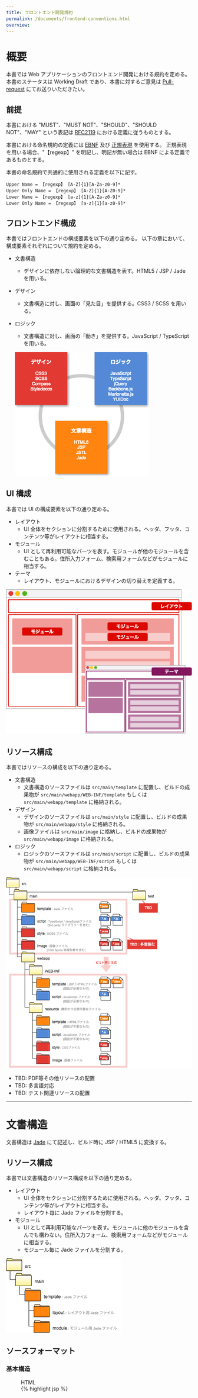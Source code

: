 ```yaml
---
title: フロントエンド開発規約
permalink: /documents/frontend-conventions.html
overview:
---
```


# 概要

本書では Web アプリケーションのフロントエンド開発における規約を定める。
本書のステータスは Working Draft であり、本書に対するご意見は [Pull-request](https://github.com/CODEYA/codeya.github.io/blob/master/documents/frontend-conventions.md) にてお送りいただきたい。

## 前提

本書における "MUST"、"MUST NOT"、"SHOULD"、"SHOULD NOT"、"MAY" という表記は [RFC2119](http://www.asahi-net.or.jp/~sd5a-ucd/rfc-j/rfc-2119j.html) における定義に従うものとする。

本書における命名規約の定義には [EBNF](http://ja.wikipedia.org/wiki/EBNF) 及び [正規表現](http://ja.wikipedia.org/wiki/%E6%AD%A3%E8%A6%8F%E8%A1%A8%E7%8F%BE) を使用する。
正規表現を用いる場合、"【regexp】" を明記し、明記が無い場合は EBNF による定義であるものとする。

本書の命名規約で共通的に使用される定義を以下に記す。

```ebnf
Upper Name = 【regexp】 [A-Z]{1}[A-Za-z0-9]*
Upper Only Name = 【regexp】 [A-Z]{1}[A-Z0-9]*
Lower Name = 【regexp】 [a-z]{1}[A-Za-z0-9]*
Lower Only Name = 【regexp】 [a-z]{1}[a-z0-9]*
```

## フロントエンド構成

本書ではフロントエンドの構成要素を以下の通り定める。
以下の章において、構成要素それぞれについて規約を定める。

* 文書構造
  * デザインに依存しない論理的な文書構造を表す。HTML5 / JSP / Jade を用いる。
* デザイン
  * 文書構造に対し、画面の「見た目」を提供する。CSS3 / SCSS を用いる。
* ロジック
  * 文書構造に対し、画面の「動き」を提供する。JavaScript / TypeScript を用いる。

  ![フロントエンド構成](./frontend-conventions/frontend-structure.png)

## UI 構成

本書では UI の構成要素を以下の通り定める。

* レイアウト
  * UI 全体をセクションに分割するために使用される。ヘッダ、フッタ、コンテンツ等がレイアウトに相当する。
* モジュール
  * UI として再利用可能なパーツを表す。モジュールが他のモジュールを含むこともある。住所入力フォーム、検索用フォームなどがモジュールに相当する。
* テーマ
  * レイアウト、モジュールにおけるデザインの切り替えを定義する。

![UI 構成要素](./frontend-conventions/ui-element.png)

## リソース構成

本書ではリソースの構成を以下の通り定める。

* 文書構造
  * 文書構造のソースファイルは `src/main/template` に配置し、ビルドの成果物が `src/main/webapp/WEB-INF/template` もしくは `src/main/webapp/template` に格納される。
* デザイン
  * デザインのソースファイルは `src/main/style` に配置し、ビルドの成果物が `src/main/webapp/style` に格納される。
  * 画像ファイルは `src/main/image` に格納し、ビルドの成果物が `src/main/webapp/image` に格納される。
* ロジック
  * ロジックのソースファイルは `src/main/script` に配置し、ビルドの成果物が `src/main/webapp/WEB-INF/script` もしくは `src/main/webapp/script` に格納される。

![リソース構成](./frontend-conventions/frontend-directory-structure.png)

* TBD: PDF等その他リソースの配置
* TBD: 多言語対応
* TBD: テスト関連リソースの配置

-------------------------------------------------------------------------
# 文書構造

文書構造は [Jade](http://jade-lang.com/) にて記述し、ビルド時に JSP / HTML5 に変換する。

## リソース構成

本書では文書構造のリソース構成を以下の通り定める。

* レイアウト
  * UI 全体をセクションに分割するために使用される。ヘッダ、フッタ、コンテンツ等がレイアウトに相当する。
  * レイアウト毎に Jade ファイルを分割する。
* モジュール
  * UI として再利用可能なパーツを表す。モジュールに他のモジュールを含んでも構わない。住所入力フォーム、検索用フォームなどがモジュールに相当する。
  * モジュール毎に Jade ファイルを分割する。

![文書構造リソース構成](./frontend-conventions/dom-directory-structure.png)

## ソースフォーマット

### 基本構造

<figure><figcaption>HTML</figcaption>{% highlight jsp %}
<!DOCTYPE html>
<html lang="ja">
<head>
  <meta charset="UTF-8">
  <link /><!-- CSS 読み込み -->
</head>
<body>
  <article>
    <section /><!-- レイアウト -->
  </article>
  <script /><!-- JavaScript 読み込み -->
</body>
</html>
{% endhighlight %}</figure>

<figure><figcaption>JSP</figcaption>{% highlight jsp %}
<%@ page contentType="text/html; charset=UTF-8" %>
<%@ taglib uri="http://java.sun.com/jsp/jstl/core" prefix="c" %>
<%@ taglib uri="http://java.sun.com/jsp/jstl/functions" prefix="f" %>
<!DOCTYPE html>
<html lang="ja">
<head>
  <meta charset="UTF-8">
  <link /><!-- CSS 読み込み -->
</head>
<body>
  <article>
    <section /><!-- レイアウト -->
  </article>
  <script /><!-- JavaScript 読み込み -->
</body>
</html>
{% endhighlight %}</figure>

<figure><figcaption>Jade</figcaption>{% highlight jade %}
|<%@ page contentType="text/html; charset=UTF-8" %>
|<%@ taglib uri="http://java.sun.com/jsp/jstl/core" prefix="c" %>
|<%@ taglib uri="http://java.sun.com/jsp/jstl/functions" prefix="f" %>

DOCTYPE html
html(lang="ja")
  head
    meta(charset="UTF-8")
    link //- CSS 読み込み
  body
    article
      section //- レイアウト
    script //- JavaScript 読み込み
{% endhighlight %}</figure>

### Jade ソースフォーマット

| フォーマット         | 設定値                            |
| ------------------ | -------------------------------- |
| 文字エンコーディング   | UTF-8 (No BOM)                   |
| 改行コード           | LF                               |
| 最終行              | new line                         |
| インデント           | 2 spaces (Tab を使用してはならない)  |
| 1行の文字数          | 140                              |
| HTMLエレメント名     | lower case                       |
| HTML属性名          | lower case                       |
| HTML属性値クオート    | double quotation (")             |

### Jade ドキュメンテーションコメント

TBD:

### Jade インラインコメント

コメントは JSP / HTML5 に出力されない形式を使用する。
JSP / HTML5 に出力するコメントは最小限に止める。

```jade
//- will not output within markup
```

### Jade TODO コメント

TODO コメントはインラインコメント同様の形式を使用し、"TODO:" キーワードを明記する。"TODO:" 以外のキーワードを使用してはならない。
必ず「いつ、誰が記載した TODO か」「何故、何が TODO か」「いつ解消予定か」を記載すること。

```jade
//-TODO: [2015/01/01〜2015/01/31 Takahashi] 仕様調整中のためメッセージのデータ構造が暫定。
```

## 命名規約

### Jade ファイル名

Jade ファイル名は lower-hyphen-notation の名詞句とし、".jade" 拡張子を付与する。

```ebnf
Jade File Name = Lower Only Name, { "-", Lower Only Name }
```

### Jade メソッド名

Jade メソッド名は lowerCamelNotation の動詞句 (名詞句もしくは副詞句を続けて良い) とする。

```ebnf
Jade Method Name = Lower Name
```

### Jade 変数名

Jade 変数名は lowerCamelNotation の名詞句とする。
但し、慣習的名称(ループカウンターにおける "i"、"j" 等)は許可する。

```ebnf
Jade Variable Name = Lower Name
```

### HTML エレメントの利用用途

HTML エレメントは以下の用途で利用するものとする(MUST)。

| エレメント        | 利用用途                         |
|-----------------|--------------------------------|
| section         | レイアウト                       |
| article         | モジュール                       |
| div             | 汎用的なブロックエレメント           |
| span            | 汎用的なインラインエレメント         |
| p               | テキストの段落                    |
| a               | ハイパーリンク、ボタン              |
| ul / ol / li    | 列挙                            |
| head            | レイアウト、モジュールにおけるヘッダ   |
| foot            | レイアウト、モジュールにおけるタイトル |
| h1, h2, h3      | レイアウトにおけるタイトル           |
| h4, h5, h6      | モジュールにおけるタイトル           |

TBD: <a> の用途を要確認。

### HTMLエレメント ID 属性

HTMLエレメント ID 属性は UPPER_UNDESCORE_NOTATION の名詞句とする。

```ebnf
HTML Tag ID = Upper Only Name, { "_", Upper Only Name }
```

## コーディング規約

### Class の記載

デザインをマルチクラスにて実現するため、クラスセレクターは属性として指定する(MUST)。

```jade
//- GOOD
div(class="menu-item")
//- BAD
div.menu-item
```

### インラインスタイル記述を禁止

CSS を HTML 内にインラインで記載することを禁止とする(MUST NOT)。

```html
<!-- BAD -->
<style>
  .message {}
</style>

<!-- BAD -->
<div style="color: red;"></div>
```

### インラインスクリプト記述を禁止

HTML に JavaScript を記載してはならない(MUST NOT)。
また、JSP に Scriptlet を記載してはならない(MUST NOT)。

```html
<!-- BAD -->
<div onclick="javascript:alert('hello javascript!');" />
<script type="text/javascript">
  alert("hello javascript!");
</script>
```

```jsp
<%-- BAD --%>
<%= message.title %>
<% out.print(message.body); %>
<%! public int getSomething() { return null; } %>
```

### include の使用

include の使用が必要な場合、可能な限り Jade の include や mixin を使用する(SHOULD)。
JSP の `<jsp:include />` や `<%@ include />` は可能な限り使用しない。

### anchor 先のスキーム指定の禁止

anchor タグの href 要素にてスキームを指定してはならない(SHOULD)。
但し、明示的にスキームを切り替える場合を除く。

```html
<!-- GOOD -->
<a href="//www.codeya.co.jp"></a>
<!-- BAD -->
<a href="http://www.codeya.co.jp"></a>
```

-------------------------------------------------------------------------
# デザイン

デザインは [SCSS](http://sass-lang.com/) にて記述し、ビルド時に CSS3 に変換する。
フレームワークとして [Compass](http://compass-style.org/) を採用する。

## リソース構成

本書ではデザインのリソース構成を以下の通り定める。

* ベース
  * エレメントのデフォルトスタイルを定義する。また、複数の SCSS にて共通的に使用される変数、@extend を定義する。
  * ベースではIDセレクター、クラスセレクターを使用してはならない。
* レイアウト
  * UI 全体をセクションに分割するために使用される。ヘッダ、フッタ、コンテンツ等がレイアウトに相当する。
  * レイアウト毎に SCSS ファイルを分割する。
* モジュール
  * UI として再利用可能なパーツを表す。モジュールに他のモジュールを含んでも構わない。住所入力フォーム、検索用フォームなどがモジュールに相当する。
  * モジュール毎に SCSS ファイルを分割する。但し、類似のモジュールを同一ファイルにて管理しても構わない。
* テーマ
  * レイアウト、モジュールにおけるデザインの切り替えを定義する。
  * テーマ毎に SCSS ファイルを分割する。

![デザインリソース構成](./frontend-conventions/design-directory-structure.png)

## ソースフォーマット

### 基本構造

```css
.message {
  color: #000000;
  background-color: #FFFFFF;
  -moz-box-shadow: 3px 0px 5px rgba(0, 0, 0, 0.05);
  -webkit-box-shadow: 3px 0px 5px rgba(0, 0, 0, 0.05);
  box-shadow: 3px 0px 5px rgba(0, 0, 0, 0.05);
}
.message--warning {
  color: #FF0000;
  background-color: #FFDDDD;
}
```

```scss
$shadow-color: #000000;

.message {
  color: #000000;
  background-color: #FFFFFF;
  @include single-box-shadow(3px, 0px, 5px, null, $shadow-color, null)
}
.message--warning {
  color: #FF0000;
  background-color: #FFDDDD;
}
```

### SCSS ファイルフォーマット

| フォーマット         | 設定値                            |
| ------------------ | -------------------------------- |
| 文字エンコーディング   | UTF-8 (No BOM)                   |
| 改行コード           | LF                               |
| 最終行              | new line                         |
| インデント           | 2 spaces (Tab を使用してはならない)  |
| 1行の文字数          | 140                              |
| CSS属性名           | lower case                       |
| CSS属性値(色指定)    | upper case                       |

### SCSS ドキュメンテーションコメント

[Styledocco](http://jacobrask.github.io/styledocco/) 形式のドキュメンテーションコメントを記載する。

{% highlight scss %}
/*
# メッセージ表示

メッセージを表示する。
メッセージのレベルを `.message-error`、`.message-warning`、`.message-info` にて指定する。

```
<div class="message message-error">メッセージ</div>
```
*/
.message {

}
{% endhighlight %}

### SCSS インラインコメント

コメントは CSS3 に出力されない形式を使用する。
CSS3 に出力するコメントは最小限に止める。

```scss
// will not output within markup
```

### SCSS TODO コメント

TODO コメントはインラインコメント同様の形式を使用し、"TODO:" キーワードを明記する。"TODO:" 以外のキーワードを使用してはならない。
必ず「いつ、誰が記載した TODO か」「何故、何が TODO か」「いつ解消予定か」を記載すること。

```scss
//TODO: [2015/01/01〜2015/01/31 Takahashi] 仕様調整中のためメッセージのフォントカラーが暫定値。
```

## 命名規約

### SCSS ファイル名

SCSS ファイル名は lower-hyphen-notation の名詞句とし、".scss" 拡張子を付与する。
SCSS ファイル名は原則レイアウト名もしくはモジュール名を使用するものとする。
複数のモジュールを同一 SCSS ファイルに格納する場合は内包するモジュールを適切に表す名称とする。

```ebnf
SCSS File Name = Lower Only Name, { "-", Lower Only Name }
```

### SCSS モジュール用クラスセレクター名

モジュール用クラスセレクター名はモジュール名、エレメント名、モディファイヤー名から構成される。

モジュール名はモジュールの識別に使用される名称であり、 lower-hyphen-notation の名詞句とする。

エレメント名はモジュールを構成する要素の識別に使用される名称であり、 lower-hyphen-notation の名詞句とする。

モディファイヤー名はモジュールのバリエーションを示す名称であり、 lower の名詞句もしくは副詞句とする。
モディファイヤーの中でモジュールの状態を示すものをステートと呼び、ステート名は "is-" 接頭辞を持つ副詞句とする。
例) "is-active", "is-collapsed", "is-hidden", "is-visible", "is-draggable"

```ebnf
Module Class Selector Name = Module Name, [ "__", Element Name ], [ "--", Modifier Name ]
Module Name = Lower Only Name, { "-", Lower Only Name }
Element Name = Lower Only Name, { "-", Lower Only Name }
Modifier Name = Lower Only Name | State Name
State Name = "is-", Lower Only Name
```

### SCSS テーマ用クラスセレクター名

TBD:

### SCSS @extend 名

SCSS @extend 名は lower-hyphen-notation の名詞句とする。
SCSS @extend 名は @extend の表現するデザインを適切に表す名称とする。

```ebnf
SCSS Extend Name = Lower Only Name, { "-", Lower Only Name }
```

### SCSS 変数名

SCSS 変数名は変数のターゲットとなるレイアウト名もしくはモジュール名と属性名から構成される。

属性名は一般的に CSS の属性名 ("background-color", "font-size" 等) を指定するが、それ以外の文字列を指定する場合は lower-hyphen-notation の名詞句とする。

```ebnf
SCSS Variable Name = [ SCSS Variable Target Name, "_" ], Attribute Name
SCSS Variable Target Name = Layout Class Selector Name | Module Class Selector Name
Attribute Name = Lower Only Name { "-", Lower Only Name }
```

## コーディング規約

### マルチクラスによるデザイン管理

単一エレメントに対し、複数クラスの適用を許可する。

```html
<!-- OK -->
<div class="message message--warning"></div>
```

### ID セレクターの使用制限

ID セレクターを使用してはならない(MUST NOT)。

### 要素セレクターの使用

モジュール内のエレメントについては要素セレクターを使用してデザインを定義する(SHOULD)。
必要に応じモジュール内のエレメントにクラスセレクタを適用しても良い。

### 子孫セレクターの使用制限

同一モジュール内を除き、子孫セレクターを使用してはならない(SHOULD NOT)。

### !important の使用制限

ステートを除き、`!important` を使用してはならない(MUST NOT)。

```css
// OK
.tab--is-active {
  color: red!important;
}
// BAD
.tab {
  color: red!important;
}
```

### @mixin の使用制限

Compass の提供する @mixin を除き、@mixin を使用してはならない(MUST NOT)。
@mixin の代わりに @extend を使用する。@extend を使用することで CSS 属性の由来を Web ブラウザーで確認することが可能となり保守が容易となる。

TBD: @mixin の使用を禁止して問題がないか検証。

### JavaScript にて表示制御を行わない

表示の変更を行う場合、CSS にて定義し JavaScript によるクラスセレクターの追加/削除にて制御する(MUST)。

<figure><figcaption>CSS</figcaption>{% highlight css %}
.panel {
  visibility: hidden;
}
.panel--is-visible {
  visibility: visible;
}
{% endhighlight %}</figure>

<figure><figcaption>JavaScript</figcaption>{% highlight javascript %}
// GOOD
$('.panel').addClass('panel--is-visible');
$('.panel').removeClass('panel--is-visible');

// BAD
$('.panel').show();
$('.panel').hide();
{% endhighlight %}</figure>

### url のスキーム指定の禁止

url() にてスキームを指定してはならない(MUST)。

```html
<!-- GOOD -->
.panel {
  background: url(//www.codeya.co.jp/images/panel);
}
<!-- BAD -->
.panel {
  background: url(http://www.codeya.co.jp/images/panel);
}
```

TBD: IE での挙動を調査(スキームを指定しない場合リクエストが2回発行されるとの情報アリ)

### レガシーブラウザー対応

レガシーブラウザーには [グレイスフルデグラデーション](http://www.w3.org/wiki/Graceful_degradation_versus_progressive_enhancement) にて対応を行う。

--------------------------------------------------------------------------------
# ロジック

ロジックは [TypeScript](http://www.typescriptlang.org/) にて記述し、ビルド時に JavaScript に変換する。
フレームワークとして [Backbone.js](http://backbonejs.org/) 及び [Marionette.js](http://marionettejs.com/) を採用する。

## リソース構成

本書ではロジックのリソース構成を以下の通り定める。

TBD:

## ソースフォーマット

### 基本構造

### TypeScript ファイルフォーマット

| フォーマット         | 設定値                            |
| ------------------ | -------------------------------- |
| 文字エンコーディング   | UTF-8 (No BOM)                   |
| 改行コード           | LF                               |
| 最終行              | new line                         |
| インデント           | 4 spaces (Tab を使用してはならない)  |
| 1行の文字数          | 140                              |

### TypeScript ドキュメンテーションコメント

[YUIDoc](http://yui.github.io/yuidoc/) 形式のドキュメンテーションコメントを記載する。

```javascript
/**
 * @namespace Resources
 */
module Resources {

  /**
   * @class ErrorMessage
   * @extends Resources.Abstract
   * @constructor
   * @param {any} param
   */
  class ErrorMessage extends Message {

    /**
     * error
     *
     * @type string
     * @property error
     */
    private error:string;

    /**
     * @constructor
     * @param {string} title
     * @param {string} message
     * @param {string} error
     */
    constructor(title:string, message:string, error:string) {
      super(title, message);
      this.error = error;
    }

    /**
     * @method getError
     * @return {string} error
     */
    function getError() : string {
      return this.error;
    }
  }
}
```

### TypeScript インラインコメント

必要に応じ、ラインコメントとブロックコメントを使用する。

```javascript
// GOOD
/* GOOD */
```

### TypeScript TODO コメント

TODO コメントはインラインコメント同様の形式を使用し、"TODO:" キーワードを明記する。"TODO:" 以外のキーワードを使用してはならない。
必ず「いつ、誰が記載した TODO か」「何故、何が TODO か」「いつ解消予定か」を記載すること。

```javascript
//TODO: [2015/01/01〜2015/01/31 Takahashi] 仕様調整中のため計算ロジック未実装。
```

## 命名規約

### TypeScript ファイル名

TypeScript ファイルは lower-hyphen-notation の名詞句とし、".ts" 拡張子を付与する。

```ebnf
TypeScript File Name = Lower Only Name, { "-", Lower Only Name }
```

### TypeScript モジュール名

TypeScript モジュール名は UpperCamelNotation の名詞句とする。

```ebnf
TypeScript Module Name = Upper Name
```

### TypeScript クラス名、TypeScript インタフェース名

TypeScript クラス名、TypeScript インタフェース名は UpperCamelNotation の名詞句とする。

```ebnf
TypeScript Class Name = Upper Name
```

### TypeScript メソッド名

TypeScript メソッド名は lowerCamelNotation の動詞句 (名詞句もしくは副詞句を続けて良い) とする。

```ebnf
TypeScript Method Name = Lower Name
```

### TypeScript 変数名

TypeScript 変数名は lowerCamelNotation の名詞句とする。
但し、慣習的名称(ループカウンターにおける "i"、"j" 等)は許可する。

```ebnf
TypeScript Variable Name = Lower Name
```

## コーディング規約

### メソッドの戻り値の型を指定する

メソッドの戻り値の型を明示しなければならない(MUST)。

```javascript
// GOOD
function getMessage(): string { return this.message; }
// BAD
function getMessage() { return this.message; }
```

### 変数の型は必要な場合にのみ指定する

変数の型は変数定義時に明確にならない場合にのみ指定する(SHOULD)。

```javascript
// GOOD
var str = "文字列";
var num : number;

// BAD
var bol : boolean = true;
```

### ブロック

制御構文におけるブロックの波括弧を省略してはならない(MUST NOT)。

```javascript
// GOOD
if(isActive) {
  this.doSomething();
}
// BAD
if(isActive)
this.doSomething();
// BAD
if(isActive) this.doSomething();
```

### 比較演算子

`==`、`!=` の使用は必要最低限とし、可能な限り `===`、`!==` を用いる(SHOULD)。

### eval の禁止

eval 関数を使用してはならない(MUST NOT)。

### with の禁止

with 制御文を使用してはならない(MUST NOT)。

### 配列には Array<type> を使用する

配列を使用する場合、`Array<type>` を使用しなければならない(SHOULD)。

```javascript
// GOOD
Array<type>

// BAD
type[]
```

### TypeScript の Accessor の禁止

TypeScript の Accessor は使用してはならない(MUST NOT)。

```javascript
// GOOD
getName():string {...}
setName(name:string) {...}

// BAD
get name():string {...}
set name(name:string) {...}
```
